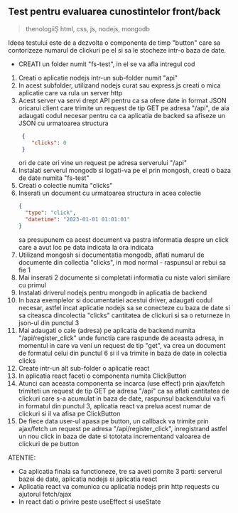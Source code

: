 ## Test pentru evaluarea cunostintelor front/back
 > thenologiiȘ html, css, js, nodejs, mongodb
 
 
Ideea testului este de a dezvolta o componenta de timp "button" care sa contorizeze numarul de clickuri pe el si sa le stocheze intr-o baza de date.

* CREATI un folder numit "fs-test", in el se va afla intregul cod

1. Creati o aplicatie nodejs intr-un sub-folder numit "api"
2. In acest subfolder, utilizand nodejs curat sau express.js creati o mica aplicatie care va rula un server http
3. Acest server va servi drept API pentru ca sa ofere date in format JSON oricarui client care trimite un request de tip GET pe adresa "/api", de aia adaugati codul necesar pentru ca ca aplicatia de backed sa afiseze un JSON cu urmatoarea structura 
      ```json
       {
          "clicks": 0
       }
      
      ```
      ori de cate ori vine un request pe adresa serverului "/api"
4. Instalati serverul mongodb si logati-va pe el prin mongosh, creati o baza de date numita "fs-test"      
5. Creati o colectie numita "clicks"
6. Inserati un document cu urmatoarea structura in acea colectie
    ```json
    {
      "type": "click",
      "datetime": "2023-01-01 01:01:01"
    }
    ```
    sa presupunem ca acest document va pastra informatia despre un click care a avut loc pe data indicata la ora indicata
7. Utilizand mongosh si documentatia mongodb, aflati numarul de documente din collectia "clicks", in mod normal - raspunsul ar rebui sa fie 1
8. Mai inserati 2 documente si completati informatia cu niste valori similare cu primul    
9. Instalati driverul nodejs pentru mongodb in aplicatia de backend
10. In baza exemplelor si documentatiei acestui driver, adaugati codul necesar, astfel incat aplicatie nodejs sa se conecteze cu baza de date si sa citeasca dincolectia "clicks" cantitatea de clickuri si sa o returneze in json-ul din punctul 3
11. Mai adaugati o cale (adresa) pe aplicatia de backend numita "/api/register_click" unde functia care raspunde de aceasta adresa, in momentul in care va veni un request de tip "get", va crea un document de formatul celui din punctul 6 si il va trimite in baza de date in colectia clicks
12. Create intr-un alt sub-folder o aplicatie react
13. In aplicatia react faceti o componenta numita ClickButton
14. Atunci can aceasta componenta se incarca (use effect) prin ajax/fetch trimiteti un request de tip GET pe adresa "/api" ca sa aflati cantitatea de clickuri care s-a acumulat in baza de date, raspunsul backendului va fi in formatul din punctul 3, aplicatia react va prelua acest numar de clickuri si il va afisa pe ClickButton
15. De fiece data user-ul apasa pe button, un callback va trimite prin ajax/fetch un request pe adresa "/api/register_click", inregistrand astfel un nou click in baza de date si tototata incrementand valoarea de clickuri de pe button


ATENTIE:
- Ca aplicatia finala sa functioneze, tre sa aveti pornite 3 parti: serverul bazei de date, aplicatia nodejs si aplicatia react
- Aplicatia react va comunica cu aplicatia nodejs prin http requests cu ajutorul fetch/ajax
- In react dati o privire peste useEffect si useState
